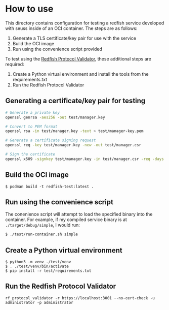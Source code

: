 # How to use

This directory contains configuration for testing a redfish service developed
with seuss inside of an OCI container. The steps are as follows:

1. Generate a TLS certificate/key pair for use with the service
2. Build the OCI image
3. Run using the convenience script provided

To test using the [Redfish Protocol Validator][1], these additional steps are
required:

1. Create a Python virtual environment and install the tools from the
   requirements.txt
2. Run the Redfish Protocol Validator

## Generating a certificate/key pair for testing

```bash
# Generate a private key
openssl genrsa -aes256 -out test/manager.key

# Convert to PEM format
openssl rsa -in test/manager.key -text > test/manager-key.pem

# Generate a certificate signing request
openssl req -key test/manager.key -new -out test/manager.csr

# Sign the certificate
openssl x509 -signkey test/manager.key -in test/manager.csr -req -days 365 -out test/manager-cert.pem
```

## Build the OCI image

```bash-session
$ podman build -t redfish-test:latest .
```

## Run using the convenience script

The conenience script will attempt to load the specified binary into the
container. For example, if my compiled service binary is at
`./target/debug/simple`, I would run:

```bash
$ ./test/run-container.sh simple
```

## Create a Python virtual environment

```bash-session
$ python3 -m venv ./test/venv
$ . ./test/venv/bin/activate
$ pip install -r test/requirements.txt
```

## Run the Redfish Protocol Validator

```
rf_protocol_validator -r https://localhost:3001 --no-cert-check -u administrator -p administrator
```

[1]: https://github.com/DMTF/Redfish-Protocol-Validator
